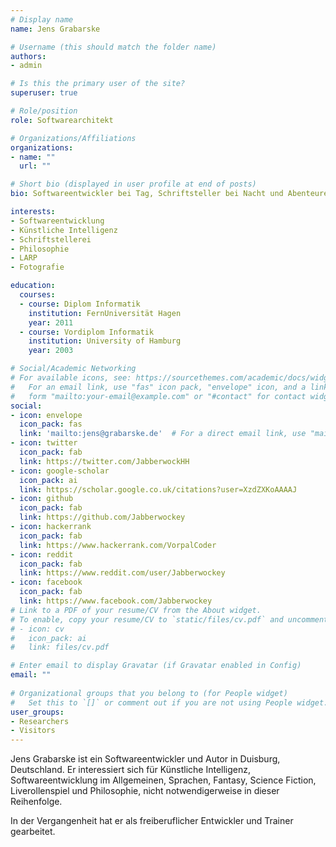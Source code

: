 ```yaml
---
# Display name
name: Jens Grabarske

# Username (this should match the folder name)
authors:
- admin

# Is this the primary user of the site?
superuser: true

# Role/position
role: Softwarearchitekt

# Organizations/Affiliations
organizations:
- name: ""
  url: ""

# Short bio (displayed in user profile at end of posts)
bio: Softwareentwickler bei Tag, Schriftsteller bei Nacht und Abenteurer in meiner Freizeit.

interests:
- Softwareentwicklung
- Künstliche Intelligenz
- Schriftstellerei
- Philosophie
- LARP
- Fotografie

education:
  courses:
  - course: Diplom Informatik
    institution: FernUniversität Hagen
    year: 2011
  - course: Vordiplom Informatik
    institution: University of Hamburg
    year: 2003

# Social/Academic Networking
# For available icons, see: https://sourcethemes.com/academic/docs/widgets/#icons
#   For an email link, use "fas" icon pack, "envelope" icon, and a link in the
#   form "mailto:your-email@example.com" or "#contact" for contact widget.
social:
- icon: envelope
  icon_pack: fas
  link: 'mailto:jens@grabarske.de'  # For a direct email link, use "mailto:test@example.org".
- icon: twitter
  icon_pack: fab
  link: https://twitter.com/JabberwockHH
- icon: google-scholar
  icon_pack: ai
  link: https://scholar.google.co.uk/citations?user=XzdZXKoAAAAJ
- icon: github
  icon_pack: fab
  link: https://github.com/Jabberwockey
- icon: hackerrank
  icon_pack: fab
  link: https://www.hackerrank.com/VorpalCoder
- icon: reddit
  icon_pack: fab
  link: https://www.reddit.com/user/Jabberwockey
- icon: facebook
  icon_pack: fab
  link: https://www.facebook.com/Jabberwockey
# Link to a PDF of your resume/CV from the About widget.
# To enable, copy your resume/CV to `static/files/cv.pdf` and uncomment the lines below.  
# - icon: cv
#   icon_pack: ai
#   link: files/cv.pdf

# Enter email to display Gravatar (if Gravatar enabled in Config)
email: ""
  
# Organizational groups that you belong to (for People widget)
#   Set this to `[]` or comment out if you are not using People widget.  
user_groups:
- Researchers
- Visitors
---
```


Jens Grabarske ist ein Softwareentwickler und Autor in Duisburg, Deutschland. Er interessiert sich für Künstliche
Intelligenz, Softwareentwicklung im Allgemeinen, Sprachen, Fantasy, Science Fiction, Liverollenspiel und
Philosophie, nicht notwendigerweise in dieser Reihenfolge.

In der Vergangenheit hat er als freiberuflicher Entwickler und Trainer gearbeitet.

